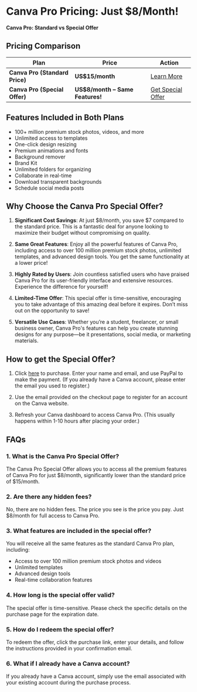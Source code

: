 # Canva Pro Pricing: Just $8/Month!

**Canva Pro: Standard vs Special Offer**

## Pricing Comparison

| Plan                     | Price                  | Action                          |
|--------------------------|------------------------|---------------------------------|
| **Canva Pro (Standard Price)** | **US$15/month**         | [Learn More](https://www.canva.com/pricing/) |
| **Canva Pro (Special Offer)** | **US$8/month – Same Features!** | [Get Special Offer](https://www.dzign.org/canva)       |

## Features Included in Both Plans

- 100+ million premium stock photos, videos, and more
- Unlimited access to templates
- One-click design resizing
- Premium animations and fonts
- Background remover
- Brand Kit
- Unlimited folders for organizing
- Collaborate in real-time
- Download transparent backgrounds
- Schedule social media posts

## Why Choose the Canva Pro Special Offer?

1. **Significant Cost Savings**: At just $8/month, you save $7 compared to the standard price. This is a fantastic deal for anyone looking to maximize their budget without compromising on quality.

2. **Same Great Features**: Enjoy all the powerful features of Canva Pro, including access to over 100 million premium stock photos, unlimited templates, and advanced design tools. You get the same functionality at a lower price!

3. **Highly Rated by Users**: Join countless satisfied users who have praised Canva Pro for its user-friendly interface and extensive resources. Experience the difference for yourself!

4. **Limited-Time Offer**: This special offer is time-sensitive, encouraging you to take advantage of this amazing deal before it expires. Don’t miss out on the opportunity to save!

5. **Versatile Use Cases**: Whether you’re a student, freelancer, or small business owner, Canva Pro's features can help you create stunning designs for any purpose—be it presentations, social media, or marketing materials.

## How to get the Special Offer?

1. Click [here](https://www.dzign.org/2ae9c05b) to purchase. Enter your name and email, and use PayPal to make the payment. (If you already have a Canva account, please enter the email you used to register.)
   
2. Use the email provided on the checkout page to register for an account on the Canva website.

3. Refresh your Canva dashboard to access Canva Pro. (This usually happens within 1-10 hours after placing your order.)
## FAQs 

### 1. What is the Canva Pro Special Offer?
The Canva Pro Special Offer allows you to access all the premium features of Canva Pro for just $8/month, significantly lower than the standard price of $15/month.

### 2. Are there any hidden fees?
No, there are no hidden fees. The price you see is the price you pay. Just $8/month for full access to Canva Pro.

### 3. What features are included in the special offer?
You will receive all the same features as the standard Canva Pro plan, including:
- Access to over 100 million premium stock photos and videos
- Unlimited templates
- Advanced design tools
- Real-time collaboration features

### 4. How long is the special offer valid?
The special offer is time-sensitive. Please check the specific details on the purchase page for the expiration date.

### 5. How do I redeem the special offer?
To redeem the offer, click the purchase link, enter your details, and follow the instructions provided in your confirmation email.

### 6. What if I already have a Canva account?
If you already have a Canva account, simply use the email associated with your existing account during the purchase process.

